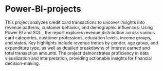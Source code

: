 # Power-BI-projects
This project analyzes credit card transactions to uncover insights into revenue patterns, customer behavior, and demographic influences. Using Power BI and SQL  , the report explores revenue distribution across various card categories, customer professions, education levels, income groups, and states. Key highlights include revenue trends by gender, age group, and expenditure type, as well as detailed breakdowns of interest earned and total transaction amounts. The project demonstrates proficiency in data visualization and interpretation, providing actionable insights for financial decision-making.
